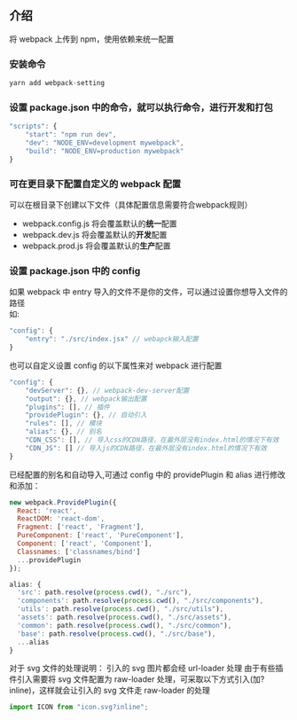 ## 介绍

将 webpack 上传到 npm，使用依赖来统一配置

### 安装命令

```js
yarn add webpack-setting
```

### 设置 package.json 中的命令，就可以执行命令，进行开发和打包

```js
"scripts": {
    "start": "npm run dev",
    "dev": "NODE_ENV=development mywebpack",
    "build": "NODE_ENV=production mywebpack"
}
```

### 可在更目录下配置自定义的 webpack 配置

可以在根目录下创建以下文件（具体配置信息需要符合webpack规则）

- webpack.config.js 将会覆盖默认的**统一**配置
- webpack.dev.js 将会覆盖默认的**开发**配置
- webpack.prod.js 将会覆盖默认的**生产**配置

### 设置 package.json 中的 config

如果 webpack 中 entry 导入的文件不是你的文件，可以通过设置你想导入文件的路径  
如:

```js
"config": {
    "entry": "./src/index.jsx" // webapck输入配置
}
```

也可以自定义设置 config 的以下属性来对 webpack 进行配置

```js
"config": {
    "devServer": {}, // webpack-dev-server配置
    "output": {}, // webpack输出配置
    "plugins": [], // 插件
    "providePlugin": {}, // 自动引入
    "rules": [], // 模块
    "alias": {}, // 别名
    "CDN_CSS": [], // 导入css的CDN路径，在最外层没有index.html的情况下有效
    "CDN_JS": [] // 导入js的CDN路径，在最外层没有index.html的情况下有效
}
```

已经配置的别名和自动导入,可通过 config 中的 providePlugin 和 alias 进行修改和添加：

```js
new webpack.ProvidePlugin({
  React: 'react',
  ReactDOM: 'react-dom',
  Fragment: ['react', 'Fragment'],
  PureComponent: ['react', 'PureComponent'],
  Component: ['react', 'Component'],
  Classnames: ['classnames/bind']
  ...providePlugin
});
```

```js
alias: {
  'src': path.resolve(process.cwd(), "./src"),
  'components': path.resolve(process.cwd(), "./src/components"),
  'utils': path.resolve(process.cwd(), "./src/utils"),
  'assets': path.resolve(process.cwd(), "./src/assets"),
  'common': path.resolve(process.cwd(), "./src/common"),
  'base': path.resolve(process.cwd(), "./src/base"),
  ...alias
}
```

对于 svg 文件的处理说明：
引入的 svg 图片都会经 url-loader 处理
由于有些插件引入需要将 svg 文件配置为 raw-loader 处理，可采取以下方式引入(加?inline)，这样就会让引入的 svg 文件走 raw-loader 的处理

```js
import ICON from "icon.svg?inline";
```
